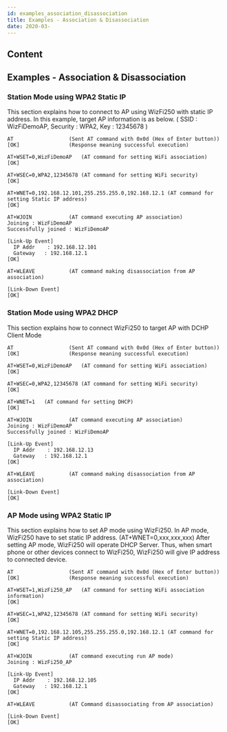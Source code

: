 ```yaml
---
id: examples_association_disassociation
title: Examples - Association & Disassociation
date: 2020-03-
---
```



## Content
## Examples - Association & Disassociation


### Station Mode using WPA2 Static IP

This section explains how to connect to AP using WizFi250 with static IP address. In this example, target AP information is as below. ( SSID : WizFiDemoAP, Security : WPA2, Key : 12345678 )
>

    AT   				(Sent AT command with 0x0d (Hex of Enter button))
    [OK] 		 	 	(Response meaning successful execution)

    AT+WSET=0,WizFiDemoAP	(AT command for setting WiFi association)
    [OK]

    AT+WSEC=0,WPA2,12345678	(AT command for setting WiFi security)
    [OK]

    AT+WNET=0,192.168.12.101,255.255.255.0,192.168.12.1	(AT command for setting Static IP address)
    [OK]

    AT+WJOIN			(AT command executing AP association)
    Joining : WizFiDemoAP
    Successfully joined : WizFiDemoAP

    [Link-Up Event]
      IP Addr    : 192.168.12.101
      Gateway   : 192.168.12.1
    [OK]

    AT+WLEAVE			(AT command making disassociation from AP association)

    [Link-Down Event]
    [OK]

>

### Station Mode using WPA2 DHCP

This section explains how to connect WizFi250 to target AP with DCHP Client Mode
>

    AT   				(Sent AT command with 0x0d (Hex of Enter button))
    [OK] 				(Response meaning successful execution)

    AT+WSET=0,WizFiDemoAP	(AT command for setting WiFi association)
    [OK]

    AT+WSEC=0,WPA2,12345678	(AT command for setting WiFi security)
    [OK]

    AT+WNET=1	(AT command for setting DHCP)
    [OK]

    AT+WJOIN			(AT command executing AP association)
    Joining : WizFiDemoAP
    Successfully joined : WizFiDemoAP

    [Link-Up Event]
      IP Addr    : 192.168.12.13
      Gateway   : 192.168.12.1
    [OK]

    AT+WLEAVE			(AT command making disassociation from AP association) 

    [Link-Down Event]
    [OK]
>


### AP Mode using WPA2 Static IP

This section explains how to set AP mode using WizFi250. In AP mode, WizFi250 have to set static IP address. (AT+WNET=0,xxx,xxx,xxx) After setting AP mode, WizFi250 will operate DHCP Server. Thus, when smart phone or other devices connect to WizFi250, WizFi250 will give IP address to connected device.

>

    AT   				(Sent AT command with 0x0d (Hex of Enter button))
    [OK] 				(Response meaning successful execution)

    AT+WSET=1,WizFi250_AP	(AT command for setting WiFi association information)
    [OK]

    AT+WSEC=1,WPA2,12345678	(AT command for setting WiFi security)
    [OK]

    AT+WNET=0,192.168.12.105,255.255.255.0,192.168.12.1	(AT command for setting Static IP address)
    [OK]

    AT+WJOIN			(AT command executing run AP mode)
    Joining : WizFi250_AP

    [Link-Up Event]
      IP Addr    : 192.168.12.105
      Gateway   : 192.168.12.1
    [OK]

    AT+WLEAVE			(AT Command disassociating from AP association) 

    [Link-Down Event]
    [OK]
    
 >
